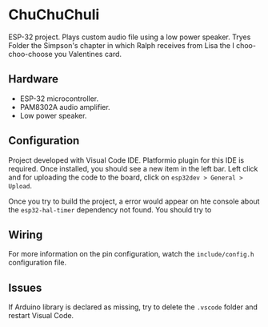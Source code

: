 # ChuChuChuli

ESP-32 project. Plays custom audio file using a low power speaker. Tryes Folder the Simpson's chapter in which Ralph receives from Lisa the I choo-choo-choose you Valentines card.

## Hardware

* ESP-32 microcontroller.
* PAM8302A audio amplifier.
* Low power speaker.

## Configuration

Project developed with Visual Code IDE. Platformio plugin for this IDE is required. Once installed, you should see a new item in the left bar. Left click and for uploading the code to the board, click on `esp32dev > General > Upload`.

Once you try to build the project, a error would appear on hte console about the `esp32-hal-timer` dependency not found. You should try to 

## Wiring

For more information on the pin configuration, watch the `include/config.h`  configuration file.

## Issues

If Arduino library is declared as missing, try to delete the `.vscode` folder and restart Visual Code.
